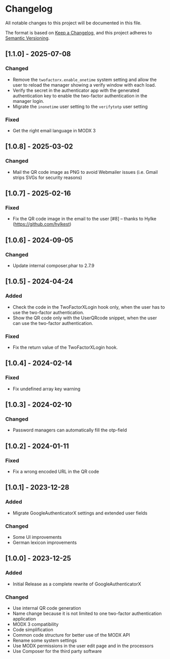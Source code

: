 # Changelog

All notable changes to this project will be documented in this file.

The format is based on [Keep a Changelog](https://keepachangelog.com/en/1.1.0/),
and this project adheres to [Semantic Versioning](https://semver.org/spec/v2.0.0.html).

## [1.1.0] - 2025-07-08

### Changed

- Remove the `twofactorx.enable_onetime` system setting and allow the user to reload the manager showing a verify window with each load.
- Verify the secret in the authenticator app with the generated authentication key to enable the two-factor authentication in the manager login.
- Migrate the `inonetime` user setting to the `verifytotp` user setting

### Fixed

- Get the right email language in MODX 3

## [1.0.8] - 2025-03-02

### Changed

- Mail the QR code image as PNG to avoid Webmailer issues (i.e. Gmail strips SVGs for security reasons)

## [1.0.7] - 2025-02-16

### Fixed

- Fix the QR code image in the email to the user [#8] – thanks to Hylke (https://github.com/hylkest)

## [1.0.6] - 2024-09-05

### Changed

- Update internal composer.phar to 2.7.9

## [1.0.5] - 2024-04-24

### Added

- Check the code in the TwoFactorXLogin hook only, when the user has to use the two-factor authentication.
- Show the QR code only with the UserQRcode snippet, when the user can use the two-factor authentication.

### Fixed

- Fix the return value of the TwoFactorXLogin hook.

## [1.0.4] - 2024-02-14

### Fixed

- Fix undefined array key warning

## [1.0.3] - 2024-02-10

### Changed

- Password managers can automatically fill the otp-field

## [1.0.2] - 2024-01-11

### Fixed

- Fix a wrong encoded URL in the QR code

## [1.0.1] - 2023-12-28

### Added

- Migrate GoogleAuthenticatorX settings and extended user fields

### Changed

- Some UI improvements
- German lexicon improvements

## [1.0.0] - 2023-12-25

### Added

- Initial Release as a complete rewrite of GoogleAuthenticatorX

### Changed

- Use internal QR code generation
- Name change because it is not limited to one two-factor authentication application
- MODX 3 compatibility
- Code simplification
- Common code structure for better use of the MODX API
- Rename some system settings
- Use MODX permissions in the user edit page and in the processors
- Use Composer for the third party software
